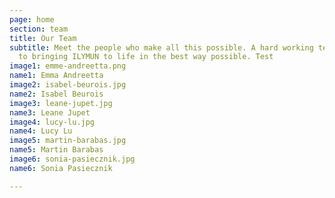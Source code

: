 ```yaml
---
page: home
section: team
title: Our Team
subtitle: Meet the people who make all this possible. A hard working team dedicated
  to bringing ILYMUN to life in the best way possible. Test
image1: emme-andreetta.png
name1: Emma Andreetta
image2: isabel-beurois.jpg
name2: Isabel Beurois
image3: leane-jupet.jpg
name3: Leane Jupet
image4: lucy-lu.jpg
name4: Lucy Lu
image5: martin-barabas.jpg
name5: Martin Barabas
image6: sonia-pasiecznik.jpg
name6: Sonia Pasiecznik

---
```


